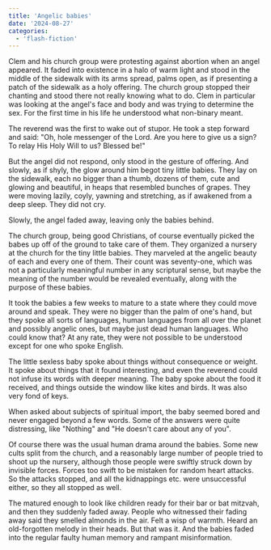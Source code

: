 ```yaml
---
title: 'Angelic babies'
date: '2024-08-27'
categories:
  - 'flash-fiction'
---
```


Clem and his church group were protesting against abortion when an angel
appeared. It faded into existence in a halo of warm light and stood in the
middle of the sidewalk with its arms spread, palms open, as if presenting a
patch of the sidewalk as a holy offering. The church group stopped their
chanting and stood there not really knowing what to do. Clem in particular was
looking at the angel's face and body and was trying to determine the sex. For
the first time in his life he understood what non-binary meant.

The reverend was the first to wake out of stupor. He took a step forward and
said: "Oh, hole messenger of the Lord. Are you here to give us a sign? To relay
His Holy Will to us? Blessed be!"

But the angel did not respond, only stood in the gesture of offering. And
slowly, as if shyly, the glow around him begot tiny little babies. They lay on
the sidewalk, each no bigger than a thumb, dozens of them, cute and glowing and
beautiful, in heaps that resembled bunches of grapes. They were moving lazily,
coyly, yawning and stretching, as if awakened from a deep sleep. They did not
cry.

Slowly, the angel faded away, leaving only the babies behind.

The church group, being good Christians, of course eventually picked the babes
up off of the ground to take care of them. They organized a nursery at the
church for the tiny little babies. They marveled at the angelic beauty of each
and every one of them. Their count was seventy-one, which was not a particularly
meaningful number in any scriptural sense, but maybe the meaning of the number
would be revealed eventually, along with the purpose of these babies.

It took the babies a few weeks to mature to a state where they could move around
and speak. They were no bigger than the palm of one's hand, but they spoke all
sorts of languages, human languages from all over the planet and possibly
angelic ones, but maybe just dead human languages. Who could know that? At any
rate, they were not possible to be understood except for one who spoke English.

The little sexless baby spoke about things without consequence or weight. It
spoke about things that it found interesting, and even the reverend could not
infuse its words with deeper meaning. The baby spoke about the food it received,
and things outside the window like kites and birds. It was also very fond of
keys.

When asked about subjects of spiritual import, the baby seemed bored and never
engaged beyond a few words. Some of the answers were quite distressing, like
"Nothing" and "He doesn't care about any of you".

Of course there was the usual human drama around the babies. Some new cults
split from the church, and a reasonably large number of people tried to shoot up
the nursery, although those people were swiftly struck down by invisible forces.
Forces too swift to be mistaken for random heart attacks. So the attacks
stopped, and all the kidnappings etc. were unsuccessful either, so they all
stopped as well.

The matured enough to look like children ready for their bar or bat mitzvah, and
then they suddenly faded away. People who witnessed their fading away said they
smelled almonds in the air. Felt a wisp of warmth. Heard an old-forgotten melody
in their heads. But that was it. And the babies faded into the regular faulty
human memory and rampant misinformation.
